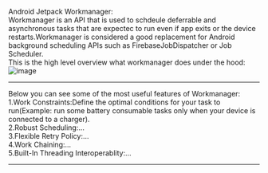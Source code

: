 Android Jetpack Workmanager:<br/>
Workmanager is an API that is used to schdeule deferrable and asynchronous tasks that are expectec to run even if app exits  or the  device restarts.Workmanager is considered a good replacement for Android  background  scheduling APIs such as  FirebaseJobDispatcher or Job Scheduler.<br/>
This is the high level  overview what workmanager does under the hood:<br/>
![image](https://user-images.githubusercontent.com/46449085/120057629-6d2d5880-c07f-11eb-985a-2a857cae05e7.png)

************************************************************************************************
Below you can see some of the most useful features of Workmanager:<br/>
1.Work Constraints:Define the optimal conditions for your task to run(Example: run some battery consumable tasks only when your device is connected to a charger).<br/>
2.Robust Scheduling:...<br/>
3.Flexible Retry Policy:...<br/>
4.Work Chaining:...<br/>
5.Built-In Threading Interoperablity:...<br/>
*************************************************************************************************



